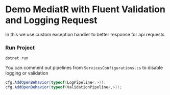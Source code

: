 # Demo MediatR with Fluent Validation and Logging Request

In this we use custom exception handler to better response
for api requests

### Run Project
```
dotnet run
```

You can comment out pipelines from `ServicesConfigurations.cs` to
disable logging or validation
```csharp
cfg.AddOpenBehavior(typeof(LogPipeline<,>));
cfg.AddOpenBehavior(typeof(ValidationPipeline<,>));
```